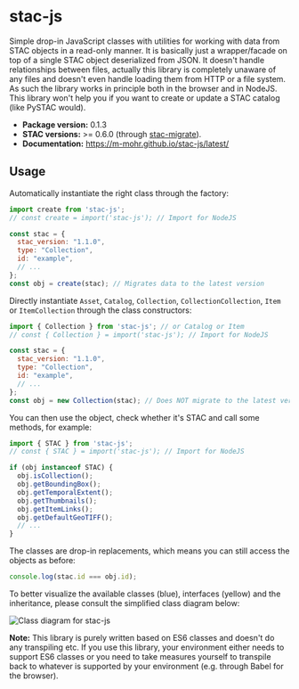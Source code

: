 # stac-js

Simple drop-in JavaScript classes with utilities for working with data from STAC objects in a read-only manner.
It is basically just a wrapper/facade on top of a single STAC object deserialized from JSON.
It doesn't handle relationships between files, actually this library is completely unaware of any files and doesn't even handle loading them from HTTP or a file system.
As such the library works in principle both in the browser and in NodeJS.
This library won't help you if you want to create or update a STAC catalog (like PySTAC would).

- **Package version:** 0.1.3
- **STAC versions:** >= 0.6.0 (through [stac-migrate](https://github.com/stac-utils/stac-migrate)).
- **Documentation:** <https://m-mohr.github.io/stac-js/latest/>

## Usage

Automatically instantiate the right class through the factory:

```js
import create from 'stac-js';
// const create = import('stac-js'); // Import for NodeJS

const stac = {
  stac_version: "1.1.0",
  type: "Collection",
  id: "example",
  // ...
};
const obj = create(stac); // Migrates data to the latest version
```

Directly instantiate `Asset`, `Catalog`, `Collection`, `CollectionCollection`, `Item` or `ItemCollection` through the class constructors:

```js
import { Collection } from 'stac-js'; // or Catalog or Item
// const { Collection } = import('stac-js'); // Import for NodeJS

const stac = {
  stac_version: "1.1.0",
  type: "Collection",
  id: "example",
  // ...
};
const obj = new Collection(stac); // Does NOT migrate to the latest version
```

You can then use the object, check whether it's STAC and call some methods, for example:

```js
import { STAC } from 'stac-js';
// const { STAC } = import('stac-js'); // Import for NodeJS

if (obj instanceof STAC) {
  obj.isCollection();
  obj.getBoundingBox();
  obj.getTemporalExtent();
  obj.getThumbnails();
  obj.getItemLinks();
  obj.getDefaultGeoTIFF();
  // ...
}
```

The classes are drop-in replacements, which means you can still access the objects as before:

```js
console.log(stac.id === obj.id);
```

To better visualize the available classes (blue), interfaces (yellow) and the inheritance, please consult the simplified class diagram below:

![Class diagram for stac-js](classes.png)

**Note:** This library is purely written based on ES6 classes and doesn't do any transpiling etc.
If you use this library, your environment either needs to support ES6 classes or you need to take measures yourself to transpile back to whatever is supported by your environment (e.g. through Babel for the browser).
